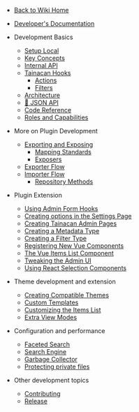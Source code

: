 - [Back to Wiki Home](/README#tainacan-wiki 'Go to Tainacan Wiki home page')
- [Developer's Documentation](/dev/ 'Developers Documentation for Tainacan Plugin - Tainacan Wiki')

- Development Basics
  - [Setup Local](/dev/setup-local.md 'Local Setup for Tainacan Development - Tainacan Wiki')
  - [Key Concepts](/dev/key-concepts.md 'Key Concepts related to Tainacan Development - Tainacan Wiki')
  - [Internal API](/dev/internal-api.md 'Tainacan Internal API - Tainacan Wiki')
  - [Tainacan Hooks](/dev/hooks.md 'Tainacan Hooks - Tainacan Wiki')
    - [Actions](/dev/actions.md 'Tainacan PHP Actions - Tainacan Wiki')
    - [Filters](/dev/filters.md 'Tainacan PHP and Javascript Filters - Tainacan Wiki')
  - [Architecture](/dev/architecture.md 'technical architecture of Tainacan')
  - [:link: JSON API](https://redocly.github.io/redoc/?url=https://github.com/tainacan/tainacan-wiki/raw/master/dev/openapi.json ':ignore')
  - [Code Reference](/dev/phpdoc/Home.md 'PHP Code Reference listing Classes and functions - Tainacan Wiki')
  - [Roles and Capabilities](/dev/roles-capabilities.md 'Roles and Capabilities Developers Documentation - Tainacan Wiki')
- More on Plugin Development
  - [Exporting and Exposing](/dev/exporting-and-exposing.md 'Exporting and Exposing - Tainacan Wiki')
    - [Mapping Standards](/dev/mapping-standards.md 'Mapping Standards - Tainacan Wiki')
    - [Exposers](/dev/exposers.md 'Exposers - Tainacan Wiki')
  - [Exporter Flow](/dev/exporter-flow.md 'Exporter Flow on Tainacan - Tainacan Wiki')
  - [Importer Flow](/dev/importer-flow.md 'Importer Flow on Tainacan - Tainacan Wiki')
    - [Repository Methods](/dev/repository-methods.md 'Tainacan Repository Methods - Tainacan Wiki')
- Plugin Extension
  - [Using Admin Form Hooks](/dev/admin-form-hooks.md 'Using Admin Form Hooks - Tainacan Wiki')
  - [Creating options in the Settings Page](/dev/creating-options-in-the-settings-page.md 'Creating options in the Settings Page - Tainacan Wiki')
  - [Creating Tainacan Admin Pages](/dev/creating-tainacan-admin-pages.md 'Creating Tainacan Admin Pages - Tainacan Wiki')
  - [Creating a Metadata Type](/dev/creating-metadata-type.md 'How to Create a new Metadata Type - Tainacan Wiki')
  - [Creating a Filter Type](/dev/creating-filters-type.md 'How to Create a new Filters Type - Tainacan Wiki')
  - [Registering New Vue Components](/dev/registering-custom-vue-components.md 'How to register new Vue Components to use in your plugins - Tainacan Wiki')
  - [The Vue Items List Component](/dev/the-vue-items-list-component.md 'The Vue Items List Component rendered by Tainacan - Tainacan Wiki')
  - [Tweaking the Admin UI](/dev/admin-ui-options.md 'How to use Tainacan Admin UI options to tweak its interface - Tainacan Wiki')
  - [Using React Selection Components](/dev/react-selection-modules 'Use Tainacan React components to offer an advanced items selection flow in a plugins - Tainacan Wiki')
- Theme development and extension
  - [Creating Compatible Themes](/dev/creating-compatible-themes.md 'How to create themes fully compatible with Tainacan - Tainacan Wiki')
  - [Custom Templates](/dev/custom-templates.md 'How to use custom templates for theme compatibility with Tainacan - Tainacan Wiki')
  - [Customizing the Items List](/dev/customizing-the-items-list.md 'How to better customize Tainacan items list on a theme - Tainacan Wiki')
  - [Extra View Modes](/dev/extra-view-modes.md 'How to create extra custom view modes for Tainacan items list - Tainacan Wiki')
- Configuration and performance
  - [Faceted Search](/dev/faceted-search.md 'Tweaks for better Faceted Search performance - Tainacan Wiki')
  - [Search Engine](/dev/search-engine.md 'Configuration for better Search Engine performance - Tainacan Wiki')
  - [Garbage Collector](/dev/garbage-collector.md 'Usage of Tainacan Garbage Collector - Tainacan Wiki')
  - [Protecting private files](/dev/private-files.md 'File privacy on Tainacan - Tainacan Wiki')
- Other development topics
  - [Contributing](/dev/CONTRIBUTING.md 'How to contribute with Tainacan Development - Tainacan Wiki')
  - [Release](/dev/release.md 'How to release a new version of Tainacan - Tainacan Wiki')
